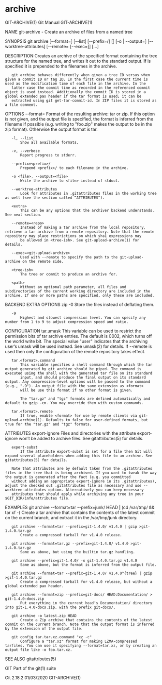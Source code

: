  # archive 
GIT-ARCHIVE(1)                                                                                    Git Manual                                                                                   GIT-ARCHIVE(1)

NAME
       git-archive - Create an archive of files from a named tree

SYNOPSIS
       git archive [--format=<fmt>] [--list] [--prefix=<prefix>/] [<extra>]
                     [-o <file> | --output=<file>] [--worktree-attributes]
                     [--remote=<repo> [--exec=<git-upload-archive>]] <tree-ish>
                     [<path>...]

DESCRIPTION
       Creates an archive of the specified format containing the tree structure for the named tree, and writes it out to the standard output. If <prefix> is specified it is prepended to the filenames in
       the archive.

       git archive behaves differently when given a tree ID versus when given a commit ID or tag ID. In the first case the current time is used as the modification time of each file in the archive. In the
       latter case the commit time as recorded in the referenced commit object is used instead. Additionally the commit ID is stored in a global extended pax header if the tar format is used; it can be
       extracted using git get-tar-commit-id. In ZIP files it is stored as a file comment.

OPTIONS
       --format=<fmt>
           Format of the resulting archive: tar or zip. If this option is not given, and the output file is specified, the format is inferred from the filename if possible (e.g. writing to "foo.zip" makes
           the output to be in the zip format). Otherwise the output format is tar.

       -l, --list
           Show all available formats.

       -v, --verbose
           Report progress to stderr.

       --prefix=<prefix>/
           Prepend <prefix>/ to each filename in the archive.

       -o <file>, --output=<file>
           Write the archive to <file> instead of stdout.

       --worktree-attributes
           Look for attributes in .gitattributes files in the working tree as well (see the section called “ATTRIBUTES”).

       <extra>
           This can be any options that the archiver backend understands. See next section.

       --remote=<repo>
           Instead of making a tar archive from the local repository, retrieve a tar archive from a remote repository. Note that the remote repository may place restrictions on which sha1 expressions may
           be allowed in <tree-ish>. See git-upload-archive(1) for details.

       --exec=<git-upload-archive>
           Used with --remote to specify the path to the git-upload-archive on the remote side.

       <tree-ish>
           The tree or commit to produce an archive for.

       <path>
           Without an optional path parameter, all files and subdirectories of the current working directory are included in the archive. If one or more paths are specified, only these are included.

BACKEND EXTRA OPTIONS
   zip
       -0
           Store the files instead of deflating them.

       -9
           Highest and slowest compression level. You can specify any number from 1 to 9 to adjust compression speed and ratio.

CONFIGURATION
       tar.umask
           This variable can be used to restrict the permission bits of tar archive entries. The default is 0002, which turns off the world write bit. The special value "user" indicates that the archiving
           user’s umask will be used instead. See umask(2) for details. If --remote is used then only the configuration of the remote repository takes effect.

       tar.<format>.command
           This variable specifies a shell command through which the tar output generated by git archive should be piped. The command is executed using the shell with the generated tar file on its standard
           input, and should produce the final output on its standard output. Any compression-level options will be passed to the command (e.g., "-9"). An output file with the same extension as <format>
           will be use this format if no other format is given.

           The "tar.gz" and "tgz" formats are defined automatically and default to gzip -cn. You may override them with custom commands.

       tar.<format>.remote
           If true, enable <format> for use by remote clients via git-upload-archive(1). Defaults to false for user-defined formats, but true for the "tar.gz" and "tgz" formats.

ATTRIBUTES
       export-ignore
           Files and directories with the attribute export-ignore won’t be added to archive files. See gitattributes(5) for details.

       export-subst
           If the attribute export-subst is set for a file then Git will expand several placeholders when adding this file to an archive. See gitattributes(5) for details.

       Note that attributes are by default taken from the .gitattributes files in the tree that is being archived. If you want to tweak the way the output is generated after the fact (e.g. you committed
       without adding an appropriate export-ignore in its .gitattributes), adjust the checked out .gitattributes file as necessary and use --worktree-attributes option. Alternatively you can keep necessary
       attributes that should apply while archiving any tree in your $GIT_DIR/info/attributes file.

EXAMPLES
       git archive --format=tar --prefix=junk/ HEAD | (cd /var/tmp/ && tar xf -)
           Create a tar archive that contains the contents of the latest commit on the current branch, and extract it in the /var/tmp/junk directory.

       git archive --format=tar --prefix=git-1.4.0/ v1.4.0 | gzip >git-1.4.0.tar.gz
           Create a compressed tarball for v1.4.0 release.

       git archive --format=tar.gz --prefix=git-1.4.0/ v1.4.0 >git-1.4.0.tar.gz
           Same as above, but using the builtin tar.gz handling.

       git archive --prefix=git-1.4.0/ -o git-1.4.0.tar.gz v1.4.0
           Same as above, but the format is inferred from the output file.

       git archive --format=tar --prefix=git-1.4.0/ v1.4.0^{tree} | gzip >git-1.4.0.tar.gz
           Create a compressed tarball for v1.4.0 release, but without a global extended pax header.

       git archive --format=zip --prefix=git-docs/ HEAD:Documentation/ > git-1.4.0-docs.zip
           Put everything in the current head’s Documentation/ directory into git-1.4.0-docs.zip, with the prefix git-docs/.

       git archive -o latest.zip HEAD
           Create a Zip archive that contains the contents of the latest commit on the current branch. Note that the output format is inferred by the extension of the output file.

       git config tar.tar.xz.command "xz -c"
           Configure a "tar.xz" format for making LZMA-compressed tarfiles. You can use it specifying --format=tar.xz, or by creating an output file like -o foo.tar.xz.

SEE ALSO
       gitattributes(5)

GIT
       Part of the git(1) suite

Git 2.18.2                                                                                        01/03/2020                                                                                   GIT-ARCHIVE(1)
